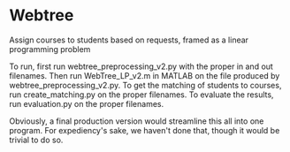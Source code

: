 # Webtree
Assign courses to students based on requests, framed as a linear programming problem

To run, first run webtree_preprocessing_v2.py with the proper in and out filenames. 
Then run WebTree_LP_v2.m in MATLAB on the file produced by webtree_preprocessing_v2.py.
To get the matching of students to courses, run create_matching.py on the proper filenames.
To evaluate the results, run evaluation.py on the proper filenames.

Obviously, a final production version would streamline this all into one program. For
expediency's sake, we haven't done that, though it would be trivial to do so.

